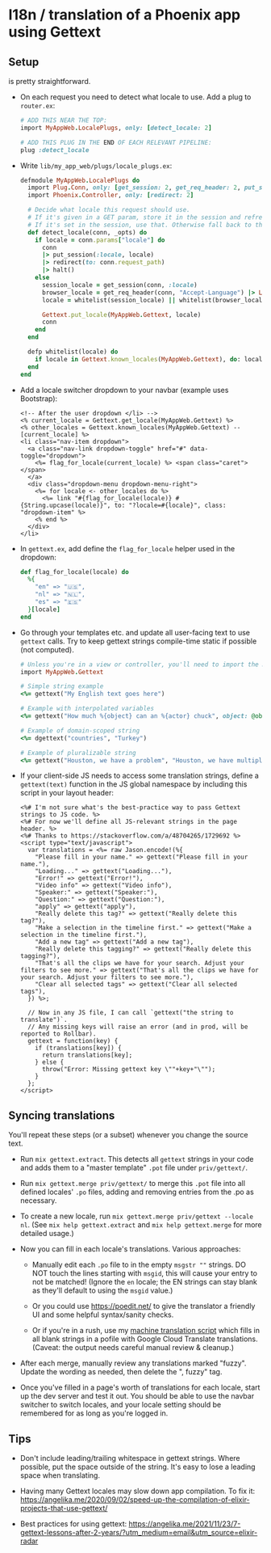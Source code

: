 # I18n / translation of a Phoenix app using Gettext


## Setup

is pretty straightforward.

  * On each request you need to detect what locale to use. Add a plug to `router.ex`:

    ```rb
    # ADD THIS NEAR THE TOP:
    import MyAppWeb.LocalePlugs, only: [detect_locale: 2]

    # ADD THIS PLUG IN THE END OF EACH RELEVANT PIPELINE:
    plug :detect_locale
    ```

  * Write `lib/my_app_web/plugs/locale_plugs.ex`:

    ```rb
    defmodule MyAppWeb.LocalePlugs do
      import Plug.Conn, only: [get_session: 2, get_req_header: 2, put_session: 3, halt: 1]
      import Phoenix.Controller, only: [redirect: 2]

      # Decide what locale this request should use.
      # If it's given in a GET param, store it in the session and refresh to clear the param.
      # If it's set in the session, use that. Otherwise fall back to the browser setting or en.
      def detect_locale(conn, _opts) do
        if locale = conn.params["locale"] do
          conn
          |> put_session(:locale, locale)
          |> redirect(to: conn.request_path)
          |> halt()
        else
          session_locale = get_session(conn, :locale)
          browser_locale = get_req_header(conn, "Accept-Language") |> List.first()
          locale = whitelist(session_locale) || whitelist(browser_locale) || "en"

          Gettext.put_locale(MyAppWeb.Gettext, locale)
          conn
        end
      end

      defp whitelist(locale) do
        if locale in Gettext.known_locales(MyAppWeb.Gettext), do: locale
      end
    end
    ```

  * Add a locale switcher dropdown to your navbar (example uses Bootstrap):

    ```
    <!-- After the user dropdown </li> -->
    <% current_locale = Gettext.get_locale(MyAppWeb.Gettext) %>
    <% other_locales = Gettext.known_locales(MyAppWeb.Gettext) -- [current_locale] %>
    <li class="nav-item dropdown">
      <a class="nav-link dropdown-toggle" href="#" data-toggle="dropdown">
        <%= flag_for_locale(current_locale) %> <span class="caret"></span>
      </a>
      <div class="dropdown-menu dropdown-menu-right">
        <%= for locale <- other_locales do %>
          <%= link "#{flag_for_locale(locale)} #{String.upcase(locale)}", to: "?locale=#{locale}", class: "dropdown-item" %>
        <% end %>
      </div>
    </li>
    ```

  * In `gettext.ex`, add define the `flag_for_locale` helper used in the dropdown:

    ```rb
    def flag_for_locale(locale) do
      %{
        "en" => "🇺🇸",
        "nl" => "🇳🇱",
        "es" => "🇪🇸"
      }[locale]
    end
    ```

  * Go through your templates etc. and update all user-facing text to use `gettext` calls.
    Try to keep gettext strings compile-time static if possible (not computed).

    ```rb
    # Unless you're in a view or controller, you'll need to import the module first:
    import MyAppWeb.Gettext

    # Simple string example
    <%= gettext("My English text goes here")

    # Example with interpolated variables
    <%= gettext("How much %{object} can an %{actor} chuck", object: @object, actor: @actor)

    # Example of domain-scoped string
    <%= dgettext("countries", "Turkey")

    # Example of pluralizable string
    <%= gettext("Houston, we have a problem", "Houston, we have multiple problems", 3)
    ```

  * If your client-side JS needs to access some translation strings, define a `gettext(text)` function in the JS global namespace by including this script in your layout header:

    ```
    <%# I'm not sure what's the best-practice way to pass Gettext strings to JS code. %>
    <%# For now we'll define all JS-relevant strings in the page header. %>
    <%# Thanks to https://stackoverflow.com/a/48704265/1729692 %>
    <script type="text/javascript">
      var translations = <%= raw Jason.encode!(%{
        "Please fill in your name." => gettext("Please fill in your name."),
        "Loading..." => gettext("Loading..."),
        "Error!" => gettext("Error!"),
        "Video info" => gettext("Video info"),
        "Speaker:" => gettext("Speaker:"),
        "Question:" => gettext("Question:"),
        "apply" => gettext("apply"),
        "Really delete this tag?" => gettext("Really delete this tag?"),
        "Make a selection in the timeline first." => gettext("Make a selection in the timeline first."),
        "Add a new tag" => gettext("Add a new tag"),
        "Really delete this tagging?" => gettext("Really delete this tagging?"),
        "That's all the clips we have for your search. Adjust your filters to see more." => gettext("That's all the clips we have for your search. Adjust your filters to see more."),
        "Clear all selected tags" => gettext("Clear all selected tags"),
      }) %>;

      // Now in any JS file, I can call `gettext("the string to translate")`.
      // Any missing keys will raise an error (and in prod, will be reported to Rollbar).
      gettext = function(key) {
        if (translations[key]) {
          return translations[key];
        } else {
          throw("Error: Missing gettext key \""+key+"\"");
        }
      };
    </script>
    ```


## Syncing translations

You'll repeat these steps (or a subset) whenever you change the source text.

  * Run `mix gettext.extract`. This detects all `gettext` strings in your code and adds them to a "master template" `.pot` file under `priv/gettext/`.

  * Run `mix gettext.merge priv/gettext/` to merge this `.pot` file into all defined locales' `.po` files, adding and removing entries from the .po as necessary.

  * To create a new locale, run `mix gettext.merge priv/gettext --locale nl`.
    (See `mix help gettext.extract` and `mix help gettext.merge` for more detailed usage.)

  * Now you can fill in each locale's translations. Various approaches:

    - Manually edit each `.po` file to in the empty `msgstr ""` strings. DO NOT touch the lines starting with `msgid`, this will cause your entry to not be matched! (Ignore the `en` locale; the EN strings can stay blank as they'll default to using the `msgid` value.)

    - Or you could use https://poedit.net/ to give the translator a friendly UI and some helpful syntax/sanity checks.

    - Or if you're in a rush, use my [machine translation script](https://github.com/topherhunt/topher-utilities/blob/master/machine_translate.rb) which fills in all blank strings in a pofile with Google Cloud Translate translations. (Caveat: the output needs careful manual review & cleanup.)

  * After each merge, manually review any translations marked "fuzzy". Update the wording as needed, then delete the ", fuzzy" tag.

  * Once you've filled in a page's worth of translations for each locale, start up the dev server and test it out. You should be able to use the navbar switcher to switch locales, and your locale setting should be remembered for as long as you're logged in.


## Tips

  * Don't include leading/trailing whitespace in gettext strings. Where possible, put the space outside of the string. It's easy to lose a leading space when translating.

  * Having many Gettext locales may slow down app compilation. To fix it: https://angelika.me/2020/09/02/speed-up-the-compilation-of-elixir-projects-that-use-gettext/

  * Best practices for using gettext: https://angelika.me/2021/11/23/7-gettext-lessons-after-2-years/?utm_medium=email&utm_source=elixir-radar
